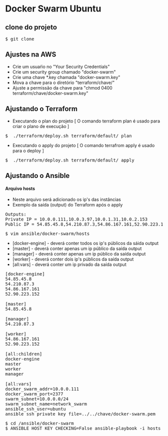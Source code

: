 # Docker Swarm Ubuntu

## clone do projeto

<pre>
$ git clone 
</pre>

## Ajustes na AWS

- Crie um usuaŕio no "Your Security Credentials"
- Crie um security group chamado "docker-swarm" 
- Crie uma chave *.key chamada "docker-swarm.key"
- Mova a chave para o diretório "terraform/chave/"
- Ajuste a permissão da chave para "chmod 0400 terraform/chave/docker-swarm.key"

## Ajustando o Terraform

- Executando o plan do projeto [ O comando terraform plan é usado para criar o plano de execução ]

<pre>
$  ./terraform/deploy.sh terraform/default/ plan
</pre>

- Executando o apply do projeto [ O comando terrafrom apply é usado para o deploy ]

<pre>
$  ./terraform/deploy.sh terraform/default/ apply
</pre>

## Ajustando o Ansible

#### Arquivo hosts
- Neste arquivo será adicionado os ip's das instâncias
- Exemplo da saída (output) do Terraform após o apply 

<pre>
Outputs:
Private IP = 10.0.0.111,10.0.3.97,10.0.1.31,10.0.2.153
Public IP = 54.85.45.8,54.210.87.3,54.86.167.161,52.90.223.152
</pre>

<pre>
$ vim ansible/docker-swarm/hosts
</pre>

- [docker-engine] 	- deverá conter todos os ip's públicos da sáida output
- [master] 		- deverá conter apenas um ip público da saída output
- [manager] 		- deverá conter apenas um ip público da saída output
- [worker] 		- deverá conter dois ip's públicos da saída output
- [all:vars] 		- deverá conter um ip privado da saída output

<pre>
[docker-engine]
54.85.45.8
54.210.87.3
54.86.167.161
52.90.223.152

[master]
54.85.45.8

[manager]
54.210.87.3

[worker]
54.86.167.161
52.90.223.152

[all:children]
docker-engine
master
worker
manager

[all:vars]
docker_swarm_addr=10.0.0.111
docker_swarm_port=2377
swarm_subnet=10.0.0.0/24
swarm_subnet_name=network_swarm
ansible_ssh_user=ubuntu
ansible_ssh_private_key_file=../../chave/docker-swarm.pem
</pre>


<pre>
$ cd /ansible/docker-swarm
$ ANSIBLE_HOST_KEY_CHECKING=False ansible-playbook -i hosts ./tasks/main.yml --tags rexray
</pre>
